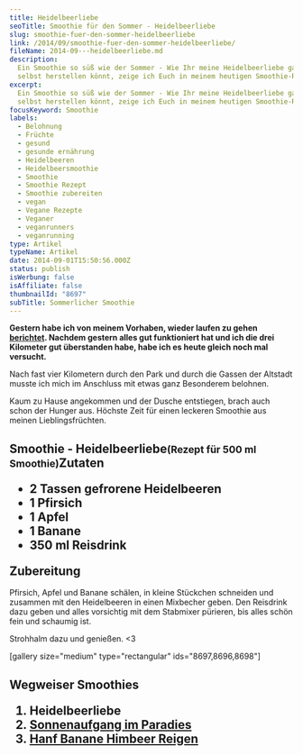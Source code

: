```yaml
---
title: Heidelbeerliebe
seoTitle: Smoothie für den Sommer - Heidelbeerliebe
slug: smoothie-fuer-den-sommer-heidelbeerliebe
link: /2014/09/smoothie-fuer-den-sommer-heidelbeerliebe/
fileName: 2014-09---heidelbeerliebe.md
description:
  Ein Smoothie so süß wie der Sommer - Wie Ihr meine Heidelbeerliebe ganz leicht
  selbst herstellen könnt, zeige ich Euch in meinem heutigen Smoothie-Rezept.
excerpt:
  Ein Smoothie so süß wie der Sommer - Wie Ihr meine Heidelbeerliebe ganz leicht
  selbst herstellen könnt, zeige ich Euch in meinem heutigen Smoothie-Rezept.
focusKeyword: Smoothie
labels:
  - Belohnung
  - Früchte
  - gesund
  - gesunde ernährung
  - Heidelbeeren
  - Heidelbeersmoothie
  - Smoothie
  - Smoothie Rezept
  - Smoothie zubereiten
  - vegan
  - Vegane Rezepte
  - Veganer
  - veganrunners
  - veganrunning
type: Artikel
typeName: Artikel
date: 2014-09-01T15:50:56.000Z
status: publish
isWerbung: false
isAffiliate: false
thumbnailId: "8697"
subTitle: Sommerlicher Smoothie
---
```


<strong>Gestern habe ich von meinem Vorhaben, wieder laufen zu gehen
<a title="Sonnenaufgang im Paradies" href="//2014/08/31/sonnenaufgang-im-paradies/">berichtet</a>.
Nachdem gestern alles gut funktioniert hat und ich die drei Kilometer gut
überstanden habe, habe ich es heute gleich noch mal versucht.</strong>

Nach fast vier Kilometern durch den Park und durch die Gassen der Altstadt
musste ich mich im Anschluss mit etwas ganz Besonderem belohnen.

Kaum zu Hause angekommen und der Dusche entstiegen, brach auch schon der Hunger
aus. Höchste Zeit für einen leckeren Smoothie aus meinen Lieblingsfrüchten.

## Smoothie - Heidelbeerliebe<small>(Rezept für 500 ml Smoothie)</small><strong>Zutaten</strong><ul><li>2 Tassen gefrorene Heidelbeeren</li><li>1 Pfirsich</li><li>1 Apfel</li><li>1 Banane</li><li>350 ml Reisdrink</li></ul><strong>Zubereitung</strong>

Pfirsich, Apfel und Banane schälen, in kleine Stückchen schneiden und zusammen
mit den Heidelbeeren in einen Mixbecher geben. Den Reisdrink dazu geben und
alles vorsichtig mit dem Stabmixer pürieren, bis alles schön fein und schaumig
ist.

Strohhalm dazu und genießen. &lt;3

[gallery size="medium" type="rectangular" ids="8697,8696,8698"]

## Wegweiser Smoothies<ol><li>Heidelbeerliebe</li><li><a href="http://cardamonchai.com/2014/08/sonnenaufgang-im-paradies/">Sonnenaufgang im Paradies</a></li><li><a href="http://cardamonchai.com/2017/04/hanf-banane-himbeer-smoothie/">Hanf Banane Himbeer Reigen</a></li></ol>
